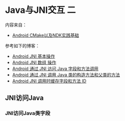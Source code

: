 # Java与JNI交互 二

内容来自：

+ [Android CMake以及NDK实践基础](https://www.imooc.com/learn/1212)



参考如下的博客：

- [Android JNI 基本操作](https://glumes.com/post/android/android-jni-basic-operation/)
- [Android JNI 数组 操作](https://glumes.com/post/android/android-jni-array-operation/)
- [Android 通过 JNI 访问 Java 字段和方法调用](https://glumes.com/post/android/android-jni-access-field-and-method/)
- [Android 通过 JNI 调用 Java 类的构造方法和父类的方法](https://glumes.com/post/android/android-jni-invoke-constructor-method-and-super-method/)
- [Android JNI 调用时缓存字段和方法 ID](https://glumes.com/post/android/android-jni-cache-fieldid-and-methodid/)



## JNI访问Java



### JNI访问Java类字段

